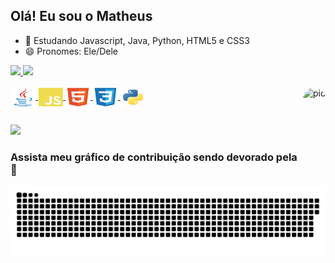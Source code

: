 ## Olá! Eu sou o Matheus

- 🌱 Estudando Javascript, Java, Python, HTML5 e CSS3
- 😄 Pronomes: Ele/Dele

<div>
    <a href="https://github.com/MatheusDaark">
    <img height="180cm" src="https://github-readme-stats-sigma-five.vercel.app/api?username=MatheusDaark&show_icons=true&theme=synthwave&include_all_commits=true&count_private&custom_title=Matheusz+GitStats+🐾&text_bold=true"/>
    <img height="180cm" src="https://github-readme-stats-sigma-five.vercel.app/api/top-langs/?username=MatheusDaark&layout=compact&langs_count=16&theme=radical&custom_title=Linguagens+mais+utilizadas+😎"/>
</div>
    
<div style="display: inline_block"><br>
  <img align="center" alt="Java" height="30" width="40" src="https://raw.githubusercontent.com/devicons/devicon/master/icons/java/java-original.svg">
  <img align="center" alt="Js" height="30" width="40" src="https://raw.githubusercontent.com/devicons/devicon/master/icons/javascript/javascript-plain.svg">
  <img align="center" alt="HTML" height="30" width="40"  src="https://raw.githubusercontent.com/devicons/devicon/master/icons/html5/html5-original.svg">
  <img align="center" alt="CSS" height="30" width="40" src="https://raw.githubusercontent.com/devicons/devicon/master/icons/css3/css3-original.svg">
  <img align="center" alt="Python" height="30" width="40" src="https://raw.githubusercontent.com/devicons/devicon/master/icons/python/python-original.svg">
    <img align="right" alt="pic" height="150" style="border-radius:50px;" src="https://media1.giphy.com/media/jCWFSxRpXm86XVUa4t/giphy.gif?width=676&height=676">
</div>

##
<a href="https://discord.com/users/313400012199690253" target="_blank"><img src="https://img.shields.io/badge/Discord-7289DA?style=for-the-badge&logo=discord&logoColor=white" target="_blank"></a>
    
### Assista meu gráfico de contribuição sendo devorado pela 🐍
![MatheusDaark snake gif](https://github.com/MatheusDaark/MatheusDaark/blob/output/github-contribution-grid-snake.svg)
